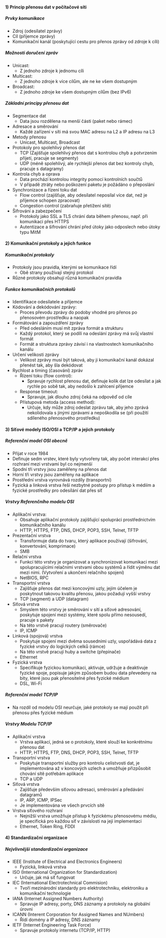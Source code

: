 #### 1) Princip přenosu dat v počítačové síti
##### Prvky komunikace
- Zdroj (odesílatel zprávy)
- Cíl (příjemce zprávy)
- Komunikační kanál (poskytující cestu pro přenos zprávy od zdroje k cíli)
##### Možnosti doručení zpráv
- Unicast:
	- Z jednoho zdroje k jednomu cíli
- Multicast:
	- Z jednoho zdroje k více cílům, ale ne ke všem dostupným
- Broadcast:
	- Z jednoho zdroje ke všem dostupným cílům (bez IPv6)
##### Základní principy přenosu dat
- Segmentace dat
	- Data jsou rozdělena na menší části (paket nebo rámec)
- Adresace a směrování
	- Každé zařízení v síti má svou MAC adresu na L2 a IP adresu na L3
- Metody přenosu
	- Unicast, Multicast, Broadcast
- Protokoly pro spolehlivý přenos dat
	- TCP (Zajišťuje spolehlivý přenos dat s kontrolou chyb a potvrzením přijetí, pracuje se segmenty)
	- UDP (méně spolehlivý, ale rychlejší přenos dat bez kontroly chyb, pracuje s datagramy)
- Kontrola chyb a oprava
	- Data prochází kontrolou integrity pomocí kontrolních součtů
	- V případě ztráty nebo poškození paketu je požádáno o přeposlání
- Synchronizace a řízení toku dat
	- Flow control (zajišťuje, aby odesílatel neposílal více dat, než je příjemce schopen zpracovat)
	- Congestion control (zabraňuje přetížení sítě)
- Šifrování a zabezpečení
	- Protokoly jako SSL a TLS chrání data během přenosu, např. při komunikaci přes HTTPS
	- Autentizace a šifrování chrání před útoky jako odposlech nebo útoky typu MitM

#### 2) Komunikační protokoly a jejich funkce
##### Komunikační protokoly
- Protokoly jsou pravidla, kterými se komunikace řídí
	- Obě strany používají stejný protokol
- Různé protokoly obsahují různá komunikační pravidla

##### Funkce komunikačních protokolů
- Identifikace odesílatele a příjemce
- Kódování a dekódování zprávy:
	- Proces převodu zprávy do podoby vhodné pro přenos po přenosovém prostředku a naopak
- Formátování a zapouzdření zprávy
	- Před odesláním musí mít zpráva formát a strukturu
	- Každý protokol, který se podílí na odeslání zprávy má svůj vlastní formát
	- Formát a struktura zprávy závisí i na vlastnostech komunikačního kanálu
- Určení velikosti zprávy
	- Velikost zprávy musí být taková, aby ji komunikační kanál dokázal přenést tak, aby šla dekódovat
- Rychlost a timing (časování) zpráv
	- Řízení toku (flow control):
		- Spravuje rychlost přenosu dat, definuje kolik dat lze odesílat a jak rychle po sobě tak, aby nedošlo k zahlcení příjemce
	- Response timeout:
		- Spravuje, jak dlouho zdroj čeká na odpověď od cíle
	- Přístupová metoda (access method):
		- Určuje, kdy může zdroj odeslat zprávu tak, aby jeho zprává nekolidovala s jinými zprávami a nepoškodila se (při použití sdíleného přenosového prostředku)
#### 3) Síťové modely ISO/OSI a TCP/IP a jejich protokoly

##### Referenční model OSI obecně
- Přijat v roce 1984
- Definuje sedm vrstev, které byly vytvořeny tak, aby počet interakcí přes rozhraní mezi vrstvami byl co nejmenší
- Spodní tři vrstvy jsou zaměřeny na přenos dat
- Horní tři vrstvy jsou zaměřeny na aplikace
- Prostřední vrstva vyrovnává rozdíly (transportní)
- Fyzická a linková vrstva řeší nezbytné postupy pro přístup k médiím a fyzické prostředky pro odesílání dat přes síť

##### Vrstvy Referenčního modelu OSI
- Aplikační vrstva:
	- Obsahuje aplikační protokoly zajišťující spolupráci prostřednictvím komunikačního kanálu
	- HTTP, HTTPS, FTP, DNS, DHCP, POP3, SSH, Telnet, TFTP
-  Prezentační vrstva
	- Transformuje data do tvaru, který aplikace používají (šifrování, konvertování, komprimace)
	- SMB
-  Relační vrstva
	- Funkcí této vrstvy je organizovat a synchronizovat komunikaci mezi spolupracujícími relačními vrstvami obou systémů a řídit výměnu dat mezi nimi. (Vytvoření a ukončení relačního spojení)
	- NetBIOS, RPC
-  Transportní vrstva
	- Zajišťuje přenos dat mezi koncovými uzly, jejím účelem je poskytnout takovou kvalitu přenosu, jakou požadují vyšší vrstvy
	- TCP (segment) a UDP (datagram)
-  Síťová vrstva
	- Smyslem této vrstvy je směrování v sítí a síťové adresování, poskytuje spojení mezi systémy, které spolu přímo nesousedí, pracuje s pakety
	- Na této vrstvě pracují routery (směrovače)
	- IP, ICMP
-  Linková (spojová) vrstva
	- Poskytuje spojení mezi dvěma sousedními uzly, uspořádává data z fyzické vrstvy do logických celků (rámce)
	- Na této vrstvě pracují huby a switche (přepínače)
	- Ethernet
-  Fyzická vrstva
	- Specifikuje fyzickou komunikaci, aktivuje, udržuje a deaktivuje fyzické spoje, popisuje jakým způsobem budou data převedeny na bity, které jsou pak přenositelné přes fyzické médium
	- DSL, Wi-Fi

##### Referenční model TCP/IP
- Na rozdíl od modelu OSI neurčuje, jaké protokoly se mají použít při přenosu přes fyzické médium

##### Vrstvy Modelu TCP/IP
- Aplikační vrstva
	- Vrstva aplikací, jedná se o protokoly, které slouží ke konkrétnímu přenosu dat
	- HTTP, HTTPS, FTP, DNS, DHCP, POP3, SSH, Telnet, TFTP
- Transportní vrstva
	- Poskytuje transportní služby pro kontrolu celistvosti dat, je implementována až v koncových uzlech a umožňuje přizpůsobit chování sítě potřebám aplikace
	- TCP a UDP
- Síťová vrstva
	- Zajišťuje především síťovou adresaci, směrování a předávání datagramů
	- IP, ARP, ICMP, IPSec
	- Je implementována ve všech prvcích sítě
- Vrstva síťového rozhraní
	- Nejnižší vrstva umožňuje přístup k fyzickému přenosovému médiu, je specifická pro každou síť v závislosti na její implementaci
	- Ethernet, Token Ring, FDDI
#### 4) Standardizační organizace

##### Nejvlivnější standardizační organizace
- IEEE (Institute of Electrical and Electronics Engineers)
	- Fyzická, linková vrstva
- ISO (International Organization for Standardization)
	- Určuje, jak má síť fungovat
- IEC (International Electrotechnical Commision)
	- Tvoří mezinárodní standardy pro elektrotechniku, elektroniku a komunikační technologie
- IANA (Internet Assigned Numbers Authority)
	- Spravuje IP adresy, porty, DNS záznamy a protokoly na globální úrovni
- ICANN (Interent Corporation for Assigned Names and NUmbers)
	- Řídí domény a IP adresy, DNS záznamy
- IETF (Internet Engineering Task Force)
	- Spravuje protokoly internetu (TCP/IP, HTTP)